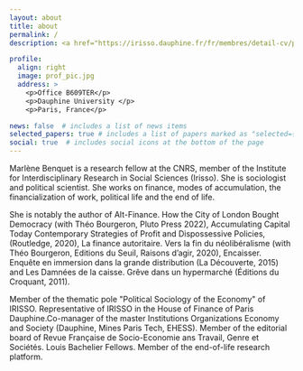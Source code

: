 ```yaml
---
layout: about
title: about
permalink: /
description: <a href="https://irisso.dauphine.fr/fr/membres/detail-cv/profile/marlene-benquet.html">CNRS, PSL University</a>. 

profile:
  align: right
  image: prof_pic.jpg
  address: >
    <p>Office B609TER</p>
    <p>Dauphine University </p>
    <p>Paris, France</p>

news: false  # includes a list of news items
selected_papers: true # includes a list of papers marked as "selected={true}"
social: true  # includes social icons at the bottom of the page
---
```


<p> Marlène Benquet is a research fellow at the CNRS, member of the Institute for Interdisciplinary Research in Social Sciences (Irisso). She is sociologist and political scientist. She works on finance, modes of accumulation, the financialization of work, political life and the end of life.

<p>She is notably the author of Alt-Finance. How the City of London Bought Democracy (with Théo Bourgeron, Pluto Press 2022), Accumulating Capital Today Contemporary Strategies of Profit and Dispossessive Policies, (Routledge, 2020), La finance autoritaire. Vers la fin du néolibéralisme (with Théo Bourgeron, Editions du Seuil, Raisons d’agir, 2020), Encaisser. Enquête en immersion dans la grande distribution (La Découverte, 2015) and Les Damnées de la caisse. Grêve dans un hypermarché (Éditions du Croquant, 2011).

<p>Member of the thematic pole "Political Sociology of the Economy" of IRISSO. Representative of IRISSO in the House of Finance of Paris Dauphine.Co-manager of the master Institutions Organizations Economy and Society (Dauphine, Mines Paris Tech, EHESS). Member of the editorial board of  Revue Française de Socio-Economie ans Travail, Genre et Sociétés. Louis Bachelier Fellows. Member of the end-of-life research platform.


